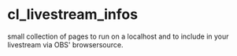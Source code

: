 # cl_livestream_infos

small collection of pages to run on a localhost and to include in your livestream via OBS' browsersource. 
